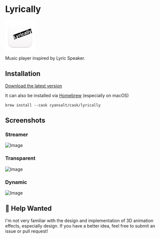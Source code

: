 # Lyrically

<img src="https://raw.githubusercontent.com/CyanSalt/lyrically/master/resources/images/icon.png" width="96">

Music player inspired by Lyric Speaker.

## Installation

[Download the latest version](https://github.com/CyanSalt/lyrically/releases)

It can also be installed via [Homebrew](https://brew.sh/) (especially on macOS)

```shell
brew install --cask cyansalt/cask/lyrically
```

## Screenshots

### Streamer

![Image](https://github.com/user-attachments/assets/967ef467-67c4-4bfe-abf0-d462a838d22e)

### Transparent

![Image](https://github.com/user-attachments/assets/c578515b-08ac-4787-8b9f-b738adf10ac3)

### Dynamic

![Image](https://github.com/user-attachments/assets/6a324fe6-f3a0-458d-875e-2408aed7f130)

## 🙏 Help Wanted

I'm not very familiar with the design and implementation of 3D animation effects, especially design. If you have a better idea, feel free to submit an issue or pull request!
